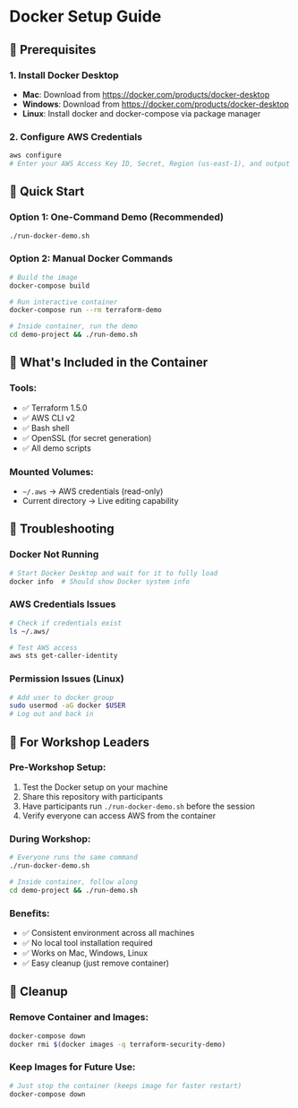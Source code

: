 # Docker Setup Guide

## 🐳 Prerequisites

### 1. Install Docker Desktop
- **Mac**: Download from https://docker.com/products/docker-desktop
- **Windows**: Download from https://docker.com/products/docker-desktop  
- **Linux**: Install docker and docker-compose via package manager

### 2. Configure AWS Credentials
```bash
aws configure
# Enter your AWS Access Key ID, Secret, Region (us-east-1), and output format (json)
```

## 🚀 Quick Start

### Option 1: One-Command Demo (Recommended)
```bash
./run-docker-demo.sh
```

### Option 2: Manual Docker Commands
```bash
# Build the image
docker-compose build

# Run interactive container
docker-compose run --rm terraform-demo

# Inside container, run the demo
cd demo-project && ./run-demo.sh
```

## 🎯 What's Included in the Container

### Tools:
- ✅ Terraform 1.5.0
- ✅ AWS CLI v2
- ✅ Bash shell
- ✅ OpenSSL (for secret generation)
- ✅ All demo scripts

### Mounted Volumes:
- `~/.aws` → AWS credentials (read-only)
- Current directory → Live editing capability

## 🔧 Troubleshooting

### Docker Not Running
```bash
# Start Docker Desktop and wait for it to fully load
docker info  # Should show Docker system info
```

### AWS Credentials Issues
```bash
# Check if credentials exist
ls ~/.aws/

# Test AWS access
aws sts get-caller-identity
```

### Permission Issues (Linux)
```bash
# Add user to docker group
sudo usermod -aG docker $USER
# Log out and back in
```

## 🎤 For Workshop Leaders

### Pre-Workshop Setup:
1. Test the Docker setup on your machine
2. Share this repository with participants
3. Have participants run `./run-docker-demo.sh` before the session
4. Verify everyone can access AWS from the container

### During Workshop:
```bash
# Everyone runs the same command
./run-docker-demo.sh

# Inside container, follow along
cd demo-project && ./run-demo.sh
```

### Benefits:
- ✅ Consistent environment across all machines
- ✅ No local tool installation required
- ✅ Works on Mac, Windows, Linux
- ✅ Easy cleanup (just remove container)

## 🧹 Cleanup

### Remove Container and Images:
```bash
docker-compose down
docker rmi $(docker images -q terraform-security-demo)
```

### Keep Images for Future Use:
```bash
# Just stop the container (keeps image for faster restart)
docker-compose down
```